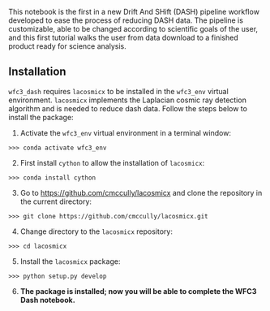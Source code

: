 This notebook is the first in a new Drift And SHift (DASH) pipeline workflow developed to ease the process of reducing DASH data. The pipeline is customizable, able to be changed according to scientific goals of the user, and this first tutorial walks the user from data download to a finished product ready for science analysis.

Installation
------------
`wfc3_dash` requires `lacosmicx` to be installed in the `wfc3_env` virtual environment. `lacosmicx` implements the Laplacian cosmic ray detection algorithm and is needed to reduce dash data. Follow the steps below to install the package:

1. Activate the `wfc3_env` virtual environment in a terminal window:
```
>>> conda activate wfc3_env
```
2. First install `cython` to allow the installation of `lacosmicx`:
```
>>> conda install cython
```
3. Go to https://github.com/cmccully/lacosmicx and clone the repository in the current directory:
```
>>> git clone https://github.com/cmccully/lacosmicx.git
```
4. Change directory to the `lacosmicx` repository:
```
>>> cd lacosmicx
```
5. Install the `lacosmicx` package:
```
>>> python setup.py develop
```
6. **The package is installed; now you will be able to complete the WFC3 Dash notebook.**
